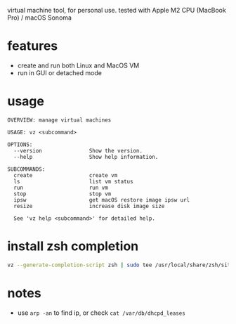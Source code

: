 virtual machine tool, for personal use. tested with Apple M2 CPU (MacBook Pro) / macOS Sonoma

# features
* create and run both Linux and MacOS VM
* run in GUI or detached mode

# usage
```
OVERVIEW: manage virtual machines

USAGE: vz <subcommand>

OPTIONS:
  --version               Show the version.
  --help                  Show help information.

SUBCOMMANDS:
  create                  create vm
  ls                      list vm status
  run                     run vm
  stop                    stop vm
  ipsw                    get macOS restore image ipsw url
  resize                  increase disk image size

  See 'vz help <subcommand>' for detailed help.
```

# install zsh completion
```sh
vz --generate-completion-script zsh | sudo tee /usr/local/share/zsh/site-functions/_vz
```

# notes
* use `arp -an` to find ip, or check `cat /var/db/dhcpd_leases`